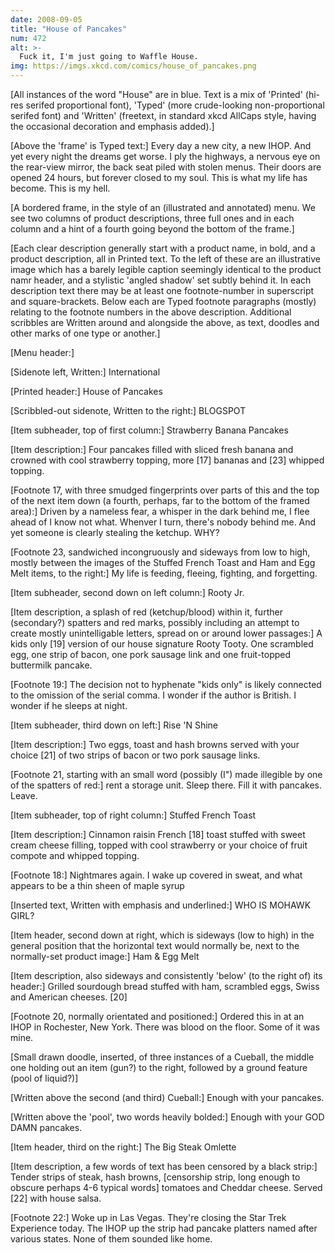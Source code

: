 ```yaml
---
date: 2008-09-05
title: "House of Pancakes"
num: 472
alt: >-
  Fuck it, I'm just going to Waffle House.
img: https://imgs.xkcd.com/comics/house_of_pancakes.png
---
```

[All instances of the word "House" are in blue. Text is a mix of 'Printed' (hi-res serifed proportional font), 'Typed' (more crude-looking non-proportional serifed font) and 'Written' (freetext, in standard xkcd AllCaps style, having the occasional decoration and emphasis added).]

[Above the 'frame' is Typed text:] Every day a new city, a new IHOP. And yet every night the dreams get worse. I ply the highways, a nervous eye on the rear-view mirror, the back seat piled with stolen menus. Their doors are opened 24 hours, but forever closed to my soul. This is what my life has become. This is my hell.

[A bordered frame, in the style of an (illustrated and annotated) menu. We see two columns of product descriptions, three full ones and in each column and a hint of a fourth going beyond the bottom of the frame.]

[Each clear description generally start with a product name, in bold, and a product description, all in Printed text. To the left of these are an illustrative image which has a barely legible caption seemingly identical to the product namr header, and a stylistic 'angled shadow' set subtly behind it. In each description text there may be at least one footnote-number in superscript and square-brackets. Below each are Typed footnote paragraphs (mostly) relating to the footnote numbers in the above description. Additional scribbles are Written around and alongside the above, as text, doodles and other marks of one type or another.]

[Menu header:]

[Sidenote left, Written:] International

[Printed header:] House of Pancakes

[Scribbled-out sidenote, Written to the right:] BLOGSPOT

[Item subheader, top of first column:] Strawberry Banana Pancakes

[Item description:] Four pancakes filled with sliced fresh banana and crowned with cool strawberry topping, more [17] bananas and [23] whipped topping.

[Footnote 17, with three smudged fingerprints over parts of this and the top of the next item down (a fourth, perhaps, far to the bottom of the framed area):] Driven by a nameless fear, a whisper in the dark behind me, I flee ahead of I know not what. Whenver I turn, there's nobody behind me. And yet someone is clearly stealing the ketchup. WHY?

[Footnote 23, sandwiched incongruously and sideways from low to high, mostly between the images of the Stuffed French Toast and Ham and Egg Melt items, to the right:] My life is feeding, fleeing, fighting, and forgetting.

[Item subheader, second down on left column:] Rooty Jr.

[Item description, a splash of red (ketchup/blood) within it, further (secondary?) spatters and red marks, possibly including an attempt to create mostly unintelligable letters, spread on or around lower passages:] A kids only [19] version of our house signature Rooty Tooty. One scrambled egg, one strip of bacon, one pork sausage link and one fruit-topped buttermilk pancake.

[Footnote 19:] The decision not to hyphenate "kids only" is likely connected to the omission of the serial comma. I wonder if the author is British. I wonder if he sleeps at night.

[Item subheader, third down on left:] Rise 'N Shine

[Item description:] Two eggs, toast and hash browns served with your choice [21] of two strips of bacon or two pork sausage links.

[Footnote 21, starting with an small word (possibly (I") made illegible by one of the spatters of red:] rent a storage unit. Sleep there. Fill it with pancakes. Leave.

[Item subheader, top of right column:] Stuffed French Toast

[Item description:] Cinnamon raisin French [18] toast stuffed with sweet cream cheese filling, topped with cool strawberry or your choice of fruit compote and whipped topping.

[Footnote 18:] Nightmares again. I wake up covered in sweat, and what appears to be a thin sheen of maple syrup

[Inserted text, Written with emphasis and underlined:] WHO IS MOHAWK GIRL?

[Item header, second down at right, which is sideways (low to high) in the general position that the horizontal text would normally be, next to the normally-set product image:] Ham & Egg Melt

[Item description, also sideways and consistently 'below' (to the right of) its header:] Grilled sourdough bread stuffed with ham, scrambled eggs, Swiss and American cheeses. [20]

[Footnote 20, normally orientated and positioned:] Ordered this in at an IHOP in Rochester, New York. There was blood on the floor. Some of it was mine.

[Small drawn doodle, inserted, of three instances of a Cueball, the middle one holding out an item (gun?) to the right, followed by a ground feature (pool of liquid?)]

[Written above the second (and third) Cueball:] Enough with your pancakes.

[Written above the 'pool', two words heavily bolded:] Enough with your GOD DAMN pancakes.

[Item header, third on the right:] The Big Steak Omlette

[Item description, a few words of text has been censored by a black strip:] Tender strips of steak, hash browns, [censorship strip, long enough to obscure perhaps 4-6 typical words] tomatoes and Cheddar cheese. Served [22] with house salsa.

[Footnote 22:] Woke up in Las Vegas. They're closing the Star Trek Experience today. The IHOP up the strip had pancake platters named after various states. None of them sounded like home.
